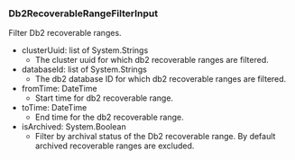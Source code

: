 ### Db2RecoverableRangeFilterInput
Filter Db2 recoverable ranges.

- clusterUuid: list of System.Strings
  - The cluster uuid for which db2 recoverable ranges are filtered.
- databaseId: list of System.Strings
  - The db2 database ID for which db2 recoverable ranges are filtered.
- fromTime: DateTime
  - Start time for db2 recoverable range.
- toTime: DateTime
  - End time for the db2 recoverable range.
- isArchived: System.Boolean
  - Filter by archival status of the Db2 recoverable range. By default archived recoverable ranges are excluded.
